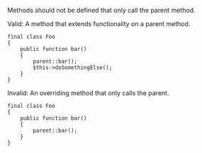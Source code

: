 Methods should not be defined that only call the parent method.

Valid: A method that extends functionality on a parent method.
```
final class Foo
{
    public function bar()
    {
        parent::bar();
        $this->doSomethingElse();
    }
}
```

Invalid: An overriding method that only calls the parent.
```
final class Foo
{
    public function bar()
    {
        parent::bar();
    }
}
```
